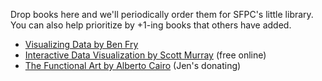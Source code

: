 
Drop books here and we'll periodically order them for SFPC's little library. You can also help prioritize by +1-ing books that others have added.

*   [Visualizing Data by Ben Fry](http://www.amazon.com/Visualizing-Data-Explaining-Processing-Environment/dp/0596514557/)
*   [Interactive Data Visualization by Scott Murray](http://shop.oreilly.com/product/0636920026938.do) (free online)
*   [The Functional Art by Alberto Cairo](http://www.amazon.com/The-Functional-Art-introduction-visualization/dp/0321834739) (Jen's donating)

